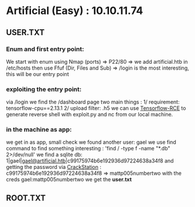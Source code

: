 # Artificial (Easy) : 10.10.11.74
## USER.TXT
### Enum and first entry point:
We start with enum using Nmap (ports) => P22/80 => we add artificial.htb in /etc/hosts
then use Ffuf (Dir, Files and Sub) => /login is the most interesting, this will be our entry point
### exploiting the entry point:
via /login we find the /dashboard page
two main things : 
  1/ requirement: tensorflow-cpu==2.13.1
  2/ upload filter: .h5 
we can use [Tensorflow-RCE](https://github.com/Splinter0/tensorflow-rce) to generate reverse shell with exploit.py and nc from our local machine.
### in the machine as app:
we get in as app, small check we found another user: gael
we use find command to find something interesting : 'find / -type f -name "*.db" 2>/dev/null'
we find a sqlite db: 1|gael|gael@artificial.htb|c99175974b6e192936d97224638a34f8
and getting the password via [CrackStation](crackstation.net) : c99175974b6e192936d97224638a34f8 => mattp005numbertwo
with the creds gael:mattp005numbertwo we get the **user.txt**
## ROOT.TXT


